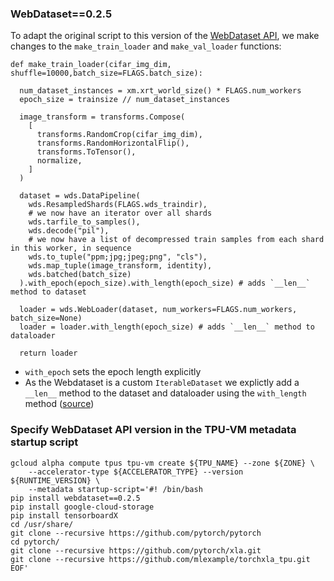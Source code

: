 ### WebDataset==0.2.5

To adapt the original script to this version of the [WebDataset API](https://github.com/webdataset/webdataset), we make changes to the `make_train_loader` and `make_val_loader` functions:

```
def make_train_loader(cifar_img_dim, shuffle=10000,batch_size=FLAGS.batch_size):
    
  num_dataset_instances = xm.xrt_world_size() * FLAGS.num_workers
  epoch_size = trainsize // num_dataset_instances
  
  image_transform = transforms.Compose(
    [
      transforms.RandomCrop(cifar_img_dim),
      transforms.RandomHorizontalFlip(),
      transforms.ToTensor(),
      normalize,
    ]
  )
  
  dataset = wds.DataPipeline(
    wds.ResampledShards(FLAGS.wds_traindir),
    # we now have an iterator over all shards
    wds.tarfile_to_samples(),
    wds.decode("pil"),
    # we now have a list of decompressed train samples from each shard in this worker, in sequence
    wds.to_tuple("ppm;jpg;jpeg;png", "cls"),
    wds.map_tuple(image_transform, identity),
    wds.batched(batch_size)
  ).with_epoch(epoch_size).with_length(epoch_size) # adds `__len__` method to dataset
  
  loader = wds.WebLoader(dataset, num_workers=FLAGS.num_workers, batch_size=None)
  loader = loader.with_length(epoch_size) # adds `__len__` method to dataloader
  
  return loader
```

* `with_epoch` sets the epoch length explicitly 
* As the Webdataset is a custom `IterableDataset` we explictly add a `__len__` method to the dataset and dataloader using the `with_length` method ([source](https://github.com/webdataset/webdataset/blob/05a1ea1116781ffe3c3bc257061f2f3e51dfeb0b/webdataset/pipeline.py#L96))


### Specify WebDataset API version in the TPU-VM metadata startup script
```
gcloud alpha compute tpus tpu-vm create ${TPU_NAME} --zone ${ZONE} \
    --accelerator-type ${ACCELERATOR_TYPE} --version ${RUNTIME_VERSION} \
    --metadata startup-script='#! /bin/bash
pip install webdataset==0.2.5
pip install google-cloud-storage
pip install tensorboardX
cd /usr/share/
git clone --recursive https://github.com/pytorch/pytorch
cd pytorch/
git clone --recursive https://github.com/pytorch/xla.git
git clone --recursive https://github.com/mlexample/torchxla_tpu.git
EOF'
```
